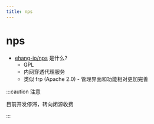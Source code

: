 ```yaml
---
title: nps
---
```


# nps

* [ehang-io/nps](https://github.com/ehang-io/nps) 是什么?
  * GPL
  * 内网穿透代理服务
  * 类似 frp (Apache 2.0) - 管理界面和功能相对更加完善


:::caution 注意

目前开发停滞，转向闭源收费

:::

